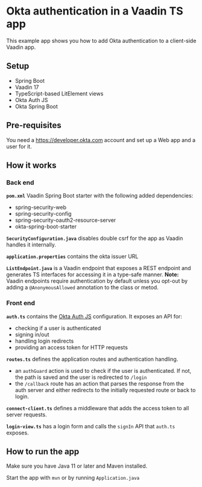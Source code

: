 # Okta authentication in a Vaadin TS app

This example app shows you how to add Okta authentication to a client-side Vaadin app.

## Setup

- Spring Boot
- Vaadin 17
- TypeScript-based LitElement views
- Okta Auth JS
- Okta Spring Boot

## Pre-requisites

You need a https://developer.okta.com account and set up a Web app and a user for it.

## How it works

### Back end

**`pom.xml`** Vaadin Spring Boot starter with the following added dependencies:

- spring-security-web
- spring-security-config
- spring-security-oauth2-resource-server
- okta-spring-boot-starter

**`SecurityConfiguration.java`** disables double csrf for the app as Vaadin handles it internally.

**`application.properties`** contains the okta issuer URL

**`ListEndpoint.java`** is a Vaadin endpoint that exposes a REST endpoint and generates TS interfaces for accessing it in a type-safe manner.
**Note:** Vaadin endpoints require authentication by default unless you opt-out by adding a `@AnonymousAllowed` annotation to the class or metod.

### Front end

**`auth.ts`** contains the [Okta Auth JS](https://github.com/okta/okta-auth-js) configuration. It exposes an API for:

- checking if a user is authenticated
- signing in/out
- handling login redirects
- providing an access token for HTTP requests

**`routes.ts`** defines the application routes and authentication handling.

- an `authGuard` action is used to check if the user is authenticated. If not, the path is saved and the user is redirected to `/login`
- the `/callback` route has an action that parses the response from the auth server and either redirects to the initially requested route or back to login.

**`connect-client.ts`** defines a middleware that adds the access token to all server requests.

**`login-view.ts`** has a login form and calls the `signIn` API that `auth.ts` exposes.

## How to run the app

Make sure you have Java 11 or later and Maven installed.

Start the app with `mvn` or by running `Application.java`
